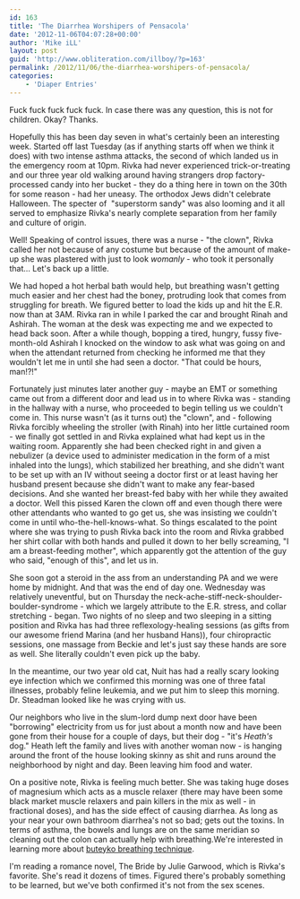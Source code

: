 ```yaml
---
id: 163
title: 'The Diarrhea Worshipers of Pensacola'
date: '2012-11-06T04:07:28+00:00'
author: 'Mike iLL'
layout: post
guid: 'http://www.obliteration.com/illboy/?p=163'
permalink: /2012/11/06/the-diarrhea-worshipers-of-pensacola/
categories:
    - 'Diaper Entries'
---
```


Fuck fuck fuck fuck fuck. In case there was any question, this is not for children. Okay? Thanks.

Hopefully this has been day seven in what's certainly been an interesting week. Started off last Tuesday (as if anything starts off when we think it does) with two intense asthma attacks, the second of which landed us in the emergency room at 10pm. Rivka had never experienced trick-or-treating and our three year old walking around having strangers drop factory-processed candy into her bucket - they do a thing here in town on the 30th for some reason - had her uneasy. The orthodox Jews didn't celebrate Halloween. The specter of  "superstorm sandy" was also looming and it all served to emphasize Rivka's nearly complete separation from her family and culture of origin.

Well! Speaking of control issues, there was a nurse - "the clown", Rivka called her not because of any costume but because of the amount of make-up she was plastered with just to look <em>womanly</em> - who took it personally that... Let's back up a little.

We had hoped a hot herbal bath would help, but breathing wasn't getting much easier and her chest had the boney, protruding look that comes from struggling for breath. We figured better to load the kids up and hit the E.R. now than at 3AM. Rivka ran in while I parked the car and brought Rinah and Ashirah. The woman at the desk was expecting me and we expected to head back soon. After a while though, bopping a tired, hungry, fussy five-month-old Ashirah I knocked on the window to ask what was going on and when the attendant returned from checking he informed me that they wouldn't let me in until she had seen a doctor. "That could be hours, man!?!"

Fortunately just minutes later another guy - maybe an EMT or something came out from a different door and lead us in to where Rivka was - standing in the hallway with a nurse, who proceeded to begin telling us we couldn't come in. This nurse wasn't (as it turns out) the "clown", and - following Rivka forcibly wheeling the stroller (with Rinah) into her little curtained room - we finally got settled in and Rivka explained what had kept us in the waiting room. Apparently she had been checked right in and given a nebulizer (a device used to administer medication in the form of a mist inhaled into the lungs), which stabilized her breathing, and she didn't want to be set up with an IV without seeing a doctor first or at least having her husband present because she didn't want to make any fear-based decisions. And she wanted her breast-fed baby with her while they awaited a doctor. Well this pissed Karen the clown off and even though there were other attendants who wanted to go get us, she was insisting we couldn't come in until who-the-hell-knows-what. So things escalated to the point where she was trying to push Rivka back into the room and Rivka grabbed her shirt collar with both hands and pulled it down to her belly screaming, "I am a breast-feeding mother", which apparently got the attention of the guy who said, "enough of this", and let us in.

She soon got a steroid in the ass from an understanding PA and we were home by midnight. And that was the end of day one. Wednesday was relatively uneventful, but on Thursday the neck-ache-stiff-neck-shoulder-boulder-syndrome - which we largely attribute to the E.R. stress, and collar stretching - began. Two nights of no sleep and two sleeping in a sitting position and Rivka has had three reflexology-healing sessions (as gifts from our awesome friend Marina (and her husband Hans)), four chiropractic sessions, one massage from Beckie and let's just say these hands are sore as well. She literally couldn't even pick up the baby.

In the meantime, our two year old cat, Nuit has had a really scary looking eye infection which we confirmed this morning was one of three fatal illnesses, probably feline leukemia, and we put him to sleep this morning. Dr. Steadman looked like he was crying with us.

Our neighbors who live in the slum-lord dump next door have been "borrowing" electricity from us for just about a month now and have been gone from their house for a couple of days, but their dog - "it's <em>Heath's</em> dog." Heath left the family and lives with another woman now - is hanging around the front of the house looking skinny as shit and runs around the neighborhood by night and day. Been leaving him food and water.

On a positive note, Rivka is feeling much better. She was taking huge doses of magnesium which acts as a muscle relaxer (there may have been some black market muscle relaxers and pain killers in the mix as well - in fractional doses), and has the side effect of causing diarrhea. As long as your near your own bathroom diarrhea's not so bad; gets out the toxins. In terms of asthma, the bowels and lungs are on the same meridian so cleaning out the colon can actually help with breathing.We're interested in learning more about <a title="Buteyko method on WIkipedia" href="http://en.wikipedia.org/wiki/Buteyko_method" target="_blank" rel="noopener noreferrer">buteyko breathing technique</a>.

I'm reading a romance novel, The Bride by Julie Garwood, which is Rivka's favorite. She's read it dozens of times. Figured there's probably something to be learned, but we've both confirmed it's not from the sex scenes.